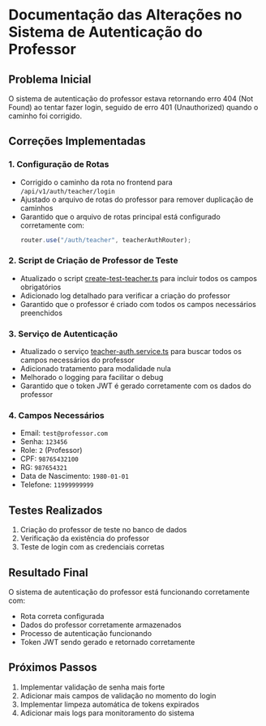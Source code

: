 # Documentação das Alterações no Sistema de Autenticação do Professor

## Problema Inicial
O sistema de autenticação do professor estava retornando erro 404 (Not Found) ao tentar fazer login, seguido de erro 401 (Unauthorized) quando o caminho foi corrigido.

## Correções Implementadas

### 1. Configuração de Rotas
- Corrigido o caminho da rota no frontend para `/api/v1/auth/teacher/login`
- Ajustado o arquivo de rotas do professor para remover duplicação de caminhos
- Garantido que o arquivo de rotas principal está configurado corretamente com:
  ```typescript
  router.use("/auth/teacher", teacherAuthRouter);
  ```

### 2. Script de Criação de Professor de Teste
- Atualizado o script [create-test-teacher.ts](cci:7://file:///e:/PI%20FACULDADE/esporte-cidade-api/src/scripts/create-test-teacher.ts:0:0-0:0) para incluir todos os campos obrigatórios
- Adicionado log detalhado para verificar a criação do professor
- Garantido que o professor é criado com todos os campos necessários preenchidos

### 3. Serviço de Autenticação
- Atualizado o serviço [teacher-auth.service.ts](cci:7://file:///e:/PI%20FACULDADE/esporte-cidade-api/src/services/teacher-auth.service.ts:0:0-0:0) para buscar todos os campos necessários do professor
- Adicionado tratamento para modalidade nula
- Melhorado o logging para facilitar o debug
- Garantido que o token JWT é gerado corretamente com os dados do professor

### 4. Campos Necessários
- Email: `test@professor.com`
- Senha: `123456`
- Role: `2` (Professor)
- CPF: `98765432100`
- RG: `987654321`
- Data de Nascimento: `1980-01-01`
- Telefone: `11999999999`

## Testes Realizados
1. Criação do professor de teste no banco de dados
2. Verificação da existência do professor
3. Teste de login com as credenciais corretas

## Resultado Final
O sistema de autenticação do professor está funcionando corretamente com:
- Rota correta configurada
- Dados do professor corretamente armazenados
- Processo de autenticação funcionando
- Token JWT sendo gerado e retornado corretamente

## Próximos Passos
1. Implementar validação de senha mais forte
2. Adicionar mais campos de validação no momento do login
3. Implementar limpeza automática de tokens expirados
4. Adicionar mais logs para monitoramento do sistema
